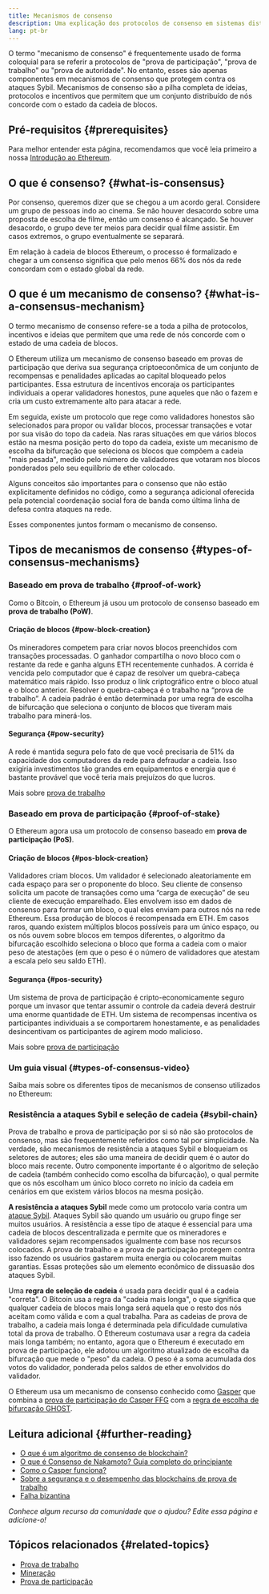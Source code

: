 ```yaml
---
title: Mecanismos de consenso
description: Uma explicação dos protocolos de consenso em sistemas distribuídos e o papel que desempenham no Ethereum.
lang: pt-br
---
```


O termo "mecanismo de consenso" é frequentemente usado de forma coloquial para se referir a protocolos de "prova de participação", "prova de trabalho" ou "prova de autoridade". No entanto, esses são apenas componentes em mecanismos de consenso que protegem contra os ataques Sybil. Mecanismos de consenso são a pilha completa de ideias, protocolos e incentivos que permitem que um conjunto distribuído de nós concorde com o estado da cadeia de blocos.

## Pré-requisitos {#prerequisites}

Para melhor entender esta página, recomendamos que você leia primeiro a nossa [Introdução ao Ethereum](/developers/docs/intro-to-ethereum/).

## O que é consenso? {#what-is-consensus}

Por consenso, queremos dizer que se chegou a um acordo geral. Considere um grupo de pessoas indo ao cinema. Se não houver desacordo sobre uma proposta de escolha de filme, então um consenso é alcançado. Se houver desacordo, o grupo deve ter meios para decidir qual filme assistir. Em casos extremos, o grupo eventualmente se separará.

Em relação à cadeia de blocos Ethereum, o processo é formalizado e chegar a um consenso significa que pelo menos 66% dos nós da rede concordam com o estado global da rede.

## O que é um mecanismo de consenso? {#what-is-a-consensus-mechanism}

O termo mecanismo de consenso refere-se a toda a pilha de protocolos, incentivos e ideias que permitem que uma rede de nós concorde com o estado de uma cadeia de blocos.

O Ethereum utiliza um mecanismo de consenso baseado em provas de participação que deriva sua segurança criptoeconômica de um conjunto de recompensas e penalidades aplicadas ao capital bloqueado pelos participantes. Essa estrutura de incentivos encoraja os participantes individuais a operar validadores honestos, pune aqueles que não o fazem e cria um custo extremamente alto para atacar a rede.

Em seguida, existe um protocolo que rege como validadores honestos são selecionados para propor ou validar blocos, processar transações e votar por sua visão do topo da cadeia. Nas raras situações em que vários blocos estão na mesma posição perto do topo da cadeia, existe um mecanismo de escolha da bifurcação que seleciona os blocos que compõem a cadeia "mais pesada", medido pelo número de validadores que votaram nos blocos ponderados pelo seu equilíbrio de ether colocado.

Alguns conceitos são importantes para o consenso que não estão explicitamente definidos no código, como a segurança adicional oferecida pela potencial coordenação social fora de banda como última linha de defesa contra ataques na rede.

Esses componentes juntos formam o mecanismo de consenso.

## Tipos de mecanismos de consenso {#types-of-consensus-mechanisms}

### Baseado em prova de trabalho {#proof-of-work}

Como o Bitcoin, o Ethereum já usou um protocolo de consenso baseado em **prova de trabalho (PoW)**.

#### Criação de blocos {#pow-block-creation}

Os mineradores competem para criar novos blocos preenchidos com transações processadas. O ganhador compartilha o novo bloco com o restante da rede e ganha alguns ETH recentemente cunhados. A corrida é vencida pelo computador que é capaz de resolver um quebra-cabeça matemático mais rápido. Isso produz o link criptográfico entre o bloco atual e o bloco anterior. Resolver o quebra-cabeça é o trabalho na “prova de trabalho”. A cadeia padrão é então determinada por uma regra de escolha de bifurcação que seleciona o conjunto de blocos que tiveram mais trabalho para minerá-los.

#### Segurança {#pow-security}

A rede é mantida segura pelo fato de que você precisaria de 51% da capacidade dos computadores da rede para defraudar a cadeia. Isso exigiria investimentos tão grandes em equipamentos e energia que é bastante provável que você teria mais prejuízos do que lucros.

Mais sobre [prova de trabalho](/developers/docs/consensus-mechanisms/pow/)

### Baseado em prova de participação {#proof-of-stake}

O Ethereum agora usa um protocolo de consenso baseado em **prova de participação (PoS)**.

#### Criação de blocos {#pos-block-creation}

Validadores criam blocos. Um validador é selecionado aleatoriamente em cada espaço para ser o proponente do bloco. Seu cliente de consenso solicita um pacote de transações como uma “carga de execução” de seu cliente de execução emparelhado. Eles envolvem isso em dados de consenso para formar um bloco, o qual eles enviam para outros nós na rede Ethereum. Essa produção de blocos é recompensada em ETH. Em casos raros, quando existem múltiplos blocos possíveis para um único espaço, ou os nós ouvem sobre blocos em tempos diferentes, o algoritmo da bifurcação escolhido seleciona o bloco que forma a cadeia com o maior peso de atestações (em que o peso é o número de validadores que atestam a escala pelo seu saldo ETH).

#### Segurança {#pos-security}

Um sistema de prova de participação é cripto-economicamente seguro porque um invasor que tentar assumir o controle da cadeia deverá destruir uma enorme quantidade de ETH. Um sistema de recompensas incentiva os participantes individuais a se comportarem honestamente, e as penalidades desincentivam os participantes de agirem modo malicioso.

Mais sobre [prova de participação](/developers/docs/consensus-mechanisms/pos/)

### Um guia visual {#types-of-consensus-video}

Saiba mais sobre os diferentes tipos de mecanismos de consenso utilizados no Ethereum:

<YouTube id="ojxfbN78WFQ" />

### Resistência a ataques Sybil e seleção de cadeia {#sybil-chain}

Prova de trabalho e prova de participação por si só não são protocolos de consenso, mas são frequentemente referidos como tal por simplicidade. Na verdade, são mecanismos de resistência a ataques Sybil e bloqueiam os seletores de autores; eles são uma maneira de decidir quem é o autor do bloco mais recente. Outro componente importante é o algoritmo de seleção de cadeia (também conhecido como escolha da bifurcação), o qual permite que os nós escolham um único bloco correto no início da cadeia em cenários em que existem vários blocos na mesma posição.

**A resistência a ataques Sybil** mede como um protocolo varia contra um [ataque Sybil](https://wikipedia.org/wiki/Sybil_attack). Ataques Sybil são quando um usuário ou grupo finge ser muitos usuários. A resistência a esse tipo de ataque é essencial para uma cadeia de blocos descentralizada e permite que os mineradores e validadores sejam recompensados igualmente com base nos recursos colocados. A prova de trabalho e a prova de participação protegem contra isso fazendo os usuários gastarem muita energia ou colocarem muitas garantias. Essas proteções são um elemento econômico de dissuasão dos ataques Sybil.

Uma **regra de seleção de cadeia** é usada para decidir qual é a cadeia "correta". O Bitcoin usa a regra da "cadeia mais longa", o que significa que qualquer cadeia de blocos mais longa será aquela que o resto dos nós aceitam como válida e com a qual trabalha. Para as cadeias de prova de trabalho, a cadeia mais longa é determinada pela dificuldade cumulativa total da prova de trabalho. O Ethereum costumava usar a regra da cadeia mais longa também; no entanto, agora que o Ethereum é executado em prova de participação, ele adotou um algoritmo atualizado de escolha da bifurcação que mede o "peso" da cadeia. O peso é a soma acumulada dos votos do validador, ponderada pelos saldos de ether envolvidos do validador.

O Ethereum usa um mecanismo de consenso conhecido como [Gasper](/developers/docs/consensus-mechanisms/pos/gasper/) que combina a [prova de participação do Casper FFG](https://arxiv.org/abs/1710.09437) com a [regra de escolha de bifurcação GHOST](https://arxiv.org/abs/2003.03052).

## Leitura adicional {#further-reading}

- [O que é um algoritmo de consenso de blockchain?](https://academy.binance.com/en/articles/what-is-a-blockchain-consensus-algorithm)
- [O que é Consenso de Nakamoto? Guia completo do principiante](https://blockonomi.com/nakamoto-consensus/)
- [Como o Casper funciona?](https://medium.com/unitychain/intro-to-casper-ffg-9ed944d98b2d)
- [Sobre a segurança e o desempenho das blockchains de prova de trabalho](https://eprint.iacr.org/2016/555.pdf)
- [Falha bizantina](https://en.wikipedia.org/wiki/Byzantine_fault)

_Conhece algum recurso da comunidade que o ajudou? Edite essa página e adicione-o!_

## Tópicos relacionados {#related-topics}

- [Prova de trabalho](/developers/docs/consensus-mechanisms/pow/)
- [Mineração](/developers/docs/consensus-mechanisms/pow/mining/)
- [Prova de participação](/developers/docs/consensus-mechanisms/pos/)
